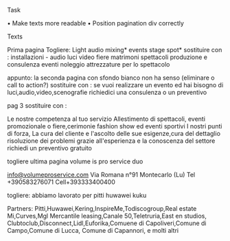 Task

• Make texts more readable
• Position pagination div correctly

Texts

Prima pagina 
Togliere: 
Light 
audio
mixing* 
events 
stage 
spot*
sostituire con :
installazioni -  audio luci video 
fiere
matrimoni
spettacoli
produzione e consulenza eventi
noleggio attrezzature per lo spettacolo 
  
appunto:
la seconda pagina con sfondo bianco non ha senso (eliminare o call to action?)
sostituire con :
se vuoi realizzare un evento ed hai bisogno di luci,audio,video,scenografie  richiedici una consulenza o un preventivo 
  

pag 3
sostituire con :

Le nostre competenza al tuo servizio 
Allestimento di  spettacoli, eventi promozionale o fiere,cerimonie fashion show ed eventi sportivi 
I nostri punti di forza, La cura del cliente e l'ascolto delle sue esigenze,cura del dettaglio risoluzione dei problemi grazie all'esperienza  e la conoscenza del settore    
richiedi un preventivo gratuito 

togliere 
ultima pagina volume is pro service duo 

info@volumeproservice.com
Via Romana n°91
Montecarlo 
(Lu)
Tel +390583276071  Cell+393333400400 

togliere:
abbiamo lavorato per pitti huwawei kuku

Partners: Pitti,Huwawei,Kering,InspireMe,Todiscogroup,Real estate Mi,Curves,Mgl Mercantile leasing,Canale 50,Teletruria,East en studios,
Clubtoclub,Disconnect,Lidl,Euforika,Comuene di Capoliveri,Comune di  Campo,Comune di Lucca, Comune di Capannori, e molti altri 

